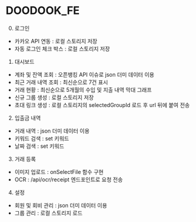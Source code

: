 # DOODOOK_FE

0. 로그인
- 카카오 API 연동 : 로컬 스토리지 저장
- 자동 로그인 체크 박스 : 로컬 스토리지 저장

1. 대시보드
- 계좌 및 잔액 조회 : 오픈뱅킹 API 이슈로 json 더미 데이터 이용
- 최근 거래 내역 조회 : 최신순으로 7건 표시
- 거래 현황 : 최신순으로 5개월의 수입 및 지출 내역 막대 그래프
- 신규 그룹 생성 : 로컬 스토리지 저장
- 초대 링크 생성 : 로컬 스토리지의 selectedGroupId 로드 후 url 뒤에 붙여 전송

2. 입출금 내역
- 거래 내역 : json 더미 데이터 이용
- 키워드 검색 : set 키워드
- 날짜 검색 : set 키워드

3. 거래 등록
- 이미지 업로드 : onSelectFile 함수 구현
- OCR : /api/ocr/receipt 엔드포인트로 요청 전송

4. 설정
- 회원 및 회비 관리 : json 더미 데이터 이용
- 그룹 관리 : 로컬 스토리지 로드
